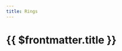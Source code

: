 ```yaml
---
title: Rings
---
```

<script setup>
  import { data as rings } from '../.vitepress/data/rings.data.js'
  import DataTable from '../.vitepress/components/DataTable.vue'
</script>

# {{ $frontmatter.title }}

  <DataTable :data="rings" />

